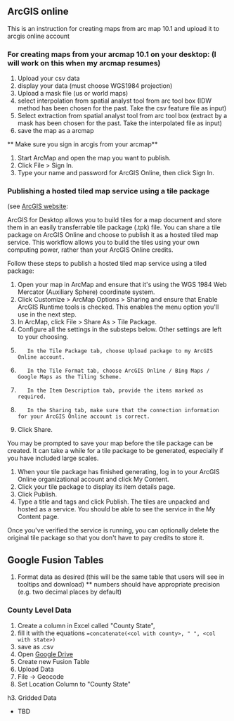## ArcGIS online

This is an instruction for creating maps from arc map 10.1 and upload it to arcgis online account 
### For creating maps from your arcmap 10.1 on your desktop: (I will work on this when my arcmap resumes)

1. Upload your csv data
1. display your data (must choose WGS1984 projection)
1. Upload a mask file (us or world maps)
1. select interpolation from spatial analyst tool from arc tool box (IDW method has been chosen for the past. Take the csv feature file as input)
1. Select extraction from spatial analyst tool from arc tool box (extract by a mask has been chosen for the past. Take the interpolated file as input)
1. save the map as a arcmap

** Make sure you sign in arcgis from your arcmap**

1. Start ArcMap and open the map you want to publish.
1. Click File > Sign In.
1. Type your name and password for ArcGIS Online, then click Sign In.

### Publishing a hosted tiled map service using a tile package

(see [ArcGIS website](http://resources.arcgis.com/en/help/arcgisonline/index.html#/Publishing_a_hosted_feature_service_to_ArcGIS_Online_using_an_ArcMap_document/010q00000087000000/):

ArcGIS for Desktop allows you to build tiles for a map document and store them in an easily transferrable tile package (.tpk) file. You can share a tile package on ArcGIS Online and choose to publish it as a hosted tiled map service. This workflow allows you to build the tiles using your own computing power, rather than your ArcGIS Online credits.

Follow these steps to publish a hosted tiled map service using a tiled package:

1. Open your map in ArcMap and ensure that it's using the WGS 1984 Web Mercator (Auxiliary Sphere) coordinate system.
1. Click Customize > ArcMap Options > Sharing and ensure that Enable ArcGIS Runtime tools is checked.
This enables the menu option you'll use in the next step.
1.    In ArcMap, click File > Share As > Tile Package.
1.    Configure all the settings in the substeps below. Other settings are left to your choosing.
1.        In the Tile Package tab, choose Upload package to my ArcGIS Online account.
1.        In the Tile Format tab, choose ArcGIS Online / Bing Maps / Google Maps as the Tiling Scheme.
1.        In the Item Description tab, provide the items marked as required.
1.        In the Sharing tab, make sure that the connection information for your ArcGIS Online account is correct.
1.    Click Share.

You may be prompted to save your map before the tile package can be created.
It can take a while for a tile package to be generated, especially if you have included large scales.

1. When your tile package has finished generating, log in to your ArcGIS Online organizational account and click My Content.
1.    Click your tile package to display its item details page.
1.    Click Publish.
1.    Type a title and tags and click Publish.
      The tiles are unpacked and hosted as a service. You should be able to see the service in the My Content page.

Once you've verified the service is running, you can optionally delete the original tile package so that you don't have to pay credits to store it.

##  Google Fusion Tables

1. Format data as desired (this will be the same table that users will see in tooltips and download)
** numbers should have appropriate precision (e.g. two decimal places by default)

###  County Level Data

1. Create a column in Excel called "County State", 
2. fill it with the equations `=concatenate(<col with county>, " ", <col with state>)`
3. save as .csv
1. Open [Google Drive](http://drive.google.com)
2. Create new Fusion Table
3. Upload Data 
4. File -> Geocode
5. Set Location Column to "County State"


h3. Gridded Data

* TBD